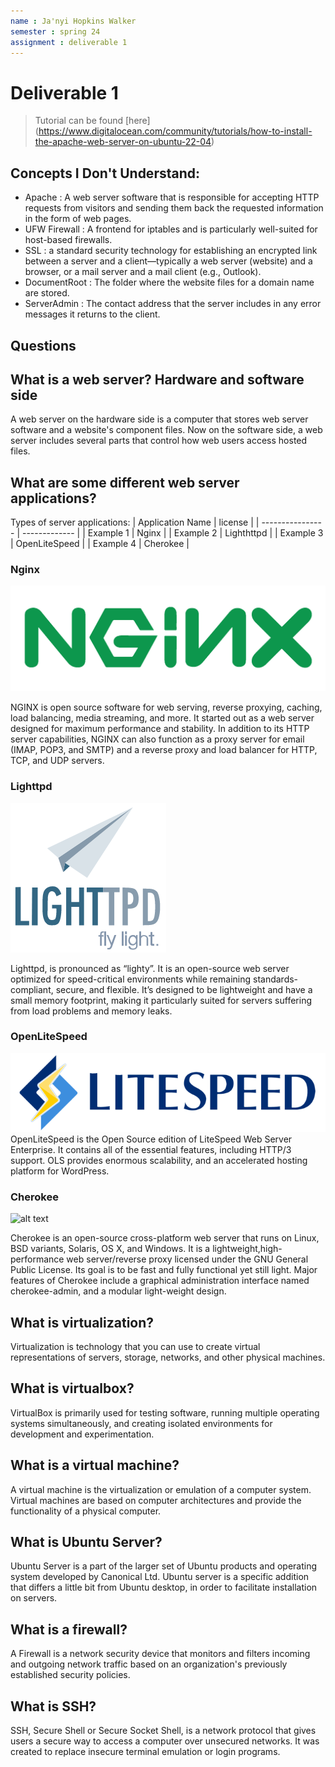 ```yaml
---
name : Ja'nyi Hopkins Walker
semester : spring 24
assignment : deliverable 1
---
```


# Deliverable 1

> Tutorial can be found [here] (https://www.digitalocean.com/community/tutorials/how-to-install-the-apache-web-server-on-ubuntu-22-04)

## Concepts I Don't Understand:

* Apache : A web server software that is responsible for accepting HTTP requests from visitors and sending them back the requested information in the form of web pages. 
* UFW Firewall : A frontend for iptables and is particularly well-suited for host-based firewalls.
* SSL : a standard security technology for establishing an encrypted link between a server and a client—typically a web server (website) and a browser, or a mail server and a mail client (e.g., Outlook).
* DocumentRoot : The folder where the website files for a domain name are stored.
* ServerAdmin : The contact address that the server includes in any error messages it returns to the client.

## Questions

## What is a web server? Hardware and software side
A web server on the hardware side is a computer that stores web server software and a website's component files. Now on the software side, a web server includes several parts that control how web users access hosted files.
## What are some different web server applications?
Types of server applications:
| Application Name | license       |
| ---------------- | ------------- |
| Example 1        | Nginx         |
| Example 2        | Lighthttpd    |
| Example 3        | OpenLiteSpeed |
| Example 4        | Cherokee      |

### Nginx
![alt text](image-1.png)

NGINX is open source software for web serving, reverse proxying, caching, load balancing, media streaming, and more. It started out as a web server designed for maximum performance and stability. In addition to its HTTP server capabilities, NGINX can also function as a proxy server for email (IMAP, POP3, and SMTP) and a reverse proxy and load balancer for HTTP, TCP, and UDP servers.

### Lighttpd
![alt text](image-2.png)

Lighttpd, is pronounced as “lighty”. It is an open-source web server optimized for speed-critical environments while remaining standards-compliant, secure, and flexible. It’s designed to be lightweight and have a small memory footprint, making it particularly suited for servers suffering from load problems and memory leaks.

### OpenLiteSpeed
![alt text](image-3.png)
OpenLiteSpeed is the Open Source edition of LiteSpeed Web Server Enterprise. It contains all of the essential features, including HTTP/3 support. OLS provides enormous scalability, and an accelerated hosting platform for WordPress.

### Cherokee
![alt text](image-6.png)

Cherokee is an open-source cross-platform web server that runs on Linux, BSD variants, Solaris, OS X, and Windows. It is a lightweight,high-performance web server/reverse proxy licensed under the GNU General Public License. Its goal is to be fast and fully functional yet still light. Major features of Cherokee include a graphical administration interface named cherokee-admin, and a modular light-weight design. 

## What is virtualization?
Virtualization is technology that you can use to create virtual representations of servers, storage, networks, and other physical machines.
## What is virtualbox?
VirtualBox is primarily used for testing software, running multiple operating systems simultaneously, and creating isolated environments for development and experimentation.
## What is a virtual machine?
A virtual machine is the virtualization or emulation of a computer system. Virtual machines are based on computer architectures and provide the functionality of a physical computer. 
## What is Ubuntu Server?
Ubuntu Server is a part of the larger set of Ubuntu products and operating system developed by Canonical Ltd. Ubuntu server is a specific addition that differs a little bit from Ubuntu desktop, in order to facilitate installation on servers.
## What is a firewall?
A Firewall is a network security device that monitors and filters incoming and outgoing network traffic based on an organization's previously established security policies.
## What is SSH?
SSH, Secure Shell or Secure Socket Shell, is a network protocol that gives users a secure way to access a computer over unsecured networks. It was created to replace insecure terminal emulation or login programs.
